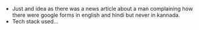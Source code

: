 * Just and idea as there was a news article about a man complaining how there were google forms in english and hindi but never in kannada.
* Tech stack used...
